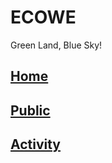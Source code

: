 # ECOWE
Green Land, Blue Sky!
## [Home](https://github.com/wallivy/ecowe/blob/master/Home/Home.md)





## [Public](https://github.com/wallivy/ecowe/blob/master/Public/Public.md)





## [Activity](https://github.com/wallivy/ecowe/blob/master/Public/Public.md)
